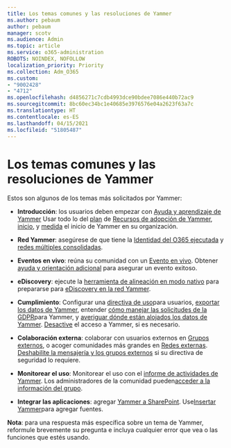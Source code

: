 ```yaml
---
title: Los temas comunes y las resoluciones de Yammer
ms.author: pebaum
author: pebaum
manager: scotv
ms.audience: Admin
ms.topic: article
ms.service: o365-administration
ROBOTS: NOINDEX, NOFOLLOW
localization_priority: Priority
ms.collection: Adm_O365
ms.custom:
- "9002428"
- "4712"
ms.openlocfilehash: d4856271c7cdb4993dce90bdee7086e440b72ac9
ms.sourcegitcommit: 8bc60ec34bc1e40685e3976576e04a2623f63a7c
ms.translationtype: HT
ms.contentlocale: es-ES
ms.lasthandoff: 04/15/2021
ms.locfileid: "51805487"
---
```

# <a name="yammer-common-issues-and-resolutions"></a>Los temas comunes y las resoluciones de Yammer

Estos son algunos de los temas más solicitados por Yammer:

- **Introducción**: los usuarios deben empezar con [Ayuda y aprendizaje de Yammer](https://support.office.com/yammer) Usar todo lo del [plan](https://aka.ms/yamresources) de [Recursos de adopción de Yammer](https://aka.ms/YamSuccessGuide), [inicio](https://aka.ms/YamLaunchPlaybook), y [medida](https://aka.ms/YamMeasureSuccesGuide) el inicio de Yammer en su organización. 

- **Red Yammer**: asegúrese de que tiene la [Identidad del O365 ejecutada](https://docs.microsoft.com/yammer/configure-your-yammer-network/enforce-office-365-identity) y [redes múltiples consolidadas](https://docs.microsoft.com/yammer/configure-your-yammer-network/consolidate-multiple-yammer-networks). 

- **Eventos en vivo**: reúna su comunidad con un [Evento en vivo](https://docs.microsoft.com/yammer/manage-yammer-groups/yammer-live-events). Obtener [ayuda y orientación adicional](https://resources.techcommunity.microsoft.com/live-events/assistance/) para asegurar un evento exitoso. 

- **eDiscovery**: ejecute la [herramienta de alineación en modo nativo](https://docs.microsoft.com/yammer/configure-your-yammer-network/overview-native-mode) para prepararse para [eDiscovery en la red Yammer](https://docs.microsoft.com/yammer/manage-security-and-compliance/overview-of-ediscovery). 

- **Cumplimiento**: Configurar una [directiva de uso](https://docs.microsoft.com/yammer/manage-security-and-compliance/set-up-a-usage-policy)para usuarios, [exportar los datos de Yammer](https://docs.microsoft.com/yammer/manage-security-and-compliance/export-yammer-enterprise-data), entender [cómo manejar las solicitudes de la GDPR](https://docs.microsoft.com/yammer/manage-security-and-compliance/gdpr-requests-in-yammer-enterprise)para Yammer, y [averiguar dónde están alojados los datos de Yammer](https://docs.microsoft.com/yammer/manage-security-and-compliance/data-residency). [Desactive](https://docs.microsoft.com/yammer/manage-yammer-users/turn-off-user-access) el acceso a Yammer, si es necesario.

- **Colaboración externa**: colaborar con usuarios externos en [Grupos externos](https://docs.microsoft.com/yammer/work-with-external-users/create-and-manage-external-groups), o acoger comunidades más grandes en [Redes externas](https://docs.microsoft.com/yammer/work-with-external-users/create-and-manage-an-external-network). [Deshabilite la mensajería y los grupos externos](https://docs.microsoft.com/yammer/work-with-external-users/disable-external-messaging) si su directiva de seguridad lo requiere.

- **Monitorear el uso**: Monitorear el uso con el [informe de actividades de Yammer](https://docs.microsoft.com/microsoft-365/admin/activity-reports/yammer-activity-report). Los administradores de la comunidad pueden[acceder a la información del grupo](https://support.office.com/article/view-group-insights-in-yammer-73f9fa6d-d442-4f25-9194-d5317c9328ab).

- **Integrar las aplicaciones**: agregar [Yammer a SharePoint](https://docs.microsoft.com/yammer/integrate-yammer-with-other-apps/embed-a-feed-into-a-sharepoint-site). Use[Insertar Yammer](https://developer.yammer.com/docs/embed)para agregar fuentes. 

**Nota**: para una respuesta más específica sobre un tema de Yammer, reformule brevemente su pregunta e incluya cualquier error que vea o las funciones que estés usando.
